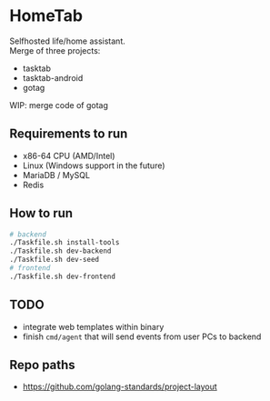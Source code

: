 # HomeTab

Selfhosted life/home assistant.  
Merge of three projects:
- tasktab
- tasktab-android
- gotag

WIP: merge code of gotag

## Requirements to run

- x86-64 CPU (AMD/Intel)
- Linux (Windows support in the future)
- MariaDB / MySQL
- Redis

## How to run

```bash
# backend
./Taskfile.sh install-tools
./Taskfile.sh dev-backend
./Taskfile.sh dev-seed
# frontend
./Taskfile.sh dev-frontend
```

## TODO

- integrate web templates within binary
- finish `cmd/agent` that will send events from user PCs to backend

## Repo paths

- https://github.com/golang-standards/project-layout
